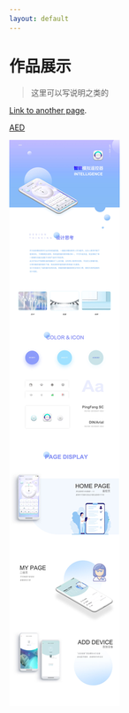 ```yaml
---
layout: default
---
```


# 作品展示

> 这里可以写说明之类的

[Link to another page](./another-page.html).

[AED](./docs/aed_page.md)

![aed page](/assets/img/page_aed.jpg)
